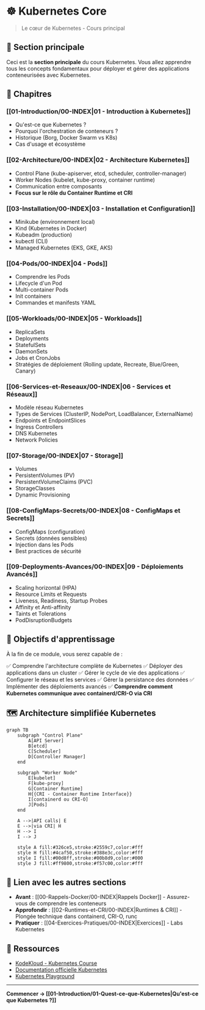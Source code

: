 # ☸️ Kubernetes Core

> Le cœur de Kubernetes - Cours principal

## 📌 Section principale

Ceci est la **section principale** du cours Kubernetes. Vous allez apprendre tous les concepts fondamentaux pour déployer et gérer des applications conteneurisées avec Kubernetes.

## 📑 Chapitres

### [[01-Introduction/00-INDEX|01 - Introduction à Kubernetes]]
- Qu'est-ce que Kubernetes ?
- Pourquoi l'orchestration de conteneurs ?
- Historique (Borg, Docker Swarm vs K8s)
- Cas d'usage et écosystème

### [[02-Architecture/00-INDEX|02 - Architecture Kubernetes]]
- Control Plane (kube-apiserver, etcd, scheduler, controller-manager)
- Worker Nodes (kubelet, kube-proxy, container runtime)
- Communication entre composants
- **Focus sur le rôle du Container Runtime et CRI**

### [[03-Installation/00-INDEX|03 - Installation et Configuration]]
- Minikube (environnement local)
- Kind (Kubernetes in Docker)
- Kubeadm (production)
- kubectl (CLI)
- Managed Kubernetes (EKS, GKE, AKS)

### [[04-Pods/00-INDEX|04 - Pods]]
- Comprendre les Pods
- Lifecycle d'un Pod
- Multi-container Pods
- Init containers
- Commandes et manifests YAML

### [[05-Workloads/00-INDEX|05 - Workloads]]
- ReplicaSets
- Deployments
- StatefulSets
- DaemonSets
- Jobs et CronJobs
- Stratégies de déploiement (Rolling update, Recreate, Blue/Green, Canary)

### [[06-Services-et-Reseaux/00-INDEX|06 - Services et Réseaux]]
- Modèle réseau Kubernetes
- Types de Services (ClusterIP, NodePort, LoadBalancer, ExternalName)
- Endpoints et EndpointSlices
- Ingress Controllers
- DNS Kubernetes
- Network Policies

### [[07-Storage/00-INDEX|07 - Storage]]
- Volumes
- PersistentVolumes (PV)
- PersistentVolumeClaims (PVC)
- StorageClasses
- Dynamic Provisioning

### [[08-ConfigMaps-Secrets/00-INDEX|08 - ConfigMaps et Secrets]]
- ConfigMaps (configuration)
- Secrets (données sensibles)
- Injection dans les Pods
- Best practices de sécurité

### [[09-Deployments-Avances/00-INDEX|09 - Déploiements Avancés]]
- Scaling horizontal (HPA)
- Resource Limits et Requests
- Liveness, Readiness, Startup Probes
- Affinity et Anti-affinity
- Taints et Tolerations
- PodDisruptionBudgets

## 🎯 Objectifs d'apprentissage

À la fin de ce module, vous serez capable de :

✅ Comprendre l'architecture complète de Kubernetes
✅ Déployer des applications dans un cluster
✅ Gérer le cycle de vie des applications
✅ Configurer le réseau et les services
✅ Gérer la persistance des données
✅ Implémenter des déploiements avancés
✅ **Comprendre comment Kubernetes communique avec containerd/CRI-O via CRI**

## 🗺️ Architecture simplifiée Kubernetes

```mermaid
graph TB
    subgraph "Control Plane"
        A[API Server]
        B[etcd]
        C[Scheduler]
        D[Controller Manager]
    end

    subgraph "Worker Node"
        E[kubelet]
        F[kube-proxy]
        G[Container Runtime]
        H{{CRI - Container Runtime Interface}}
        I[containerd ou CRI-O]
        J[Pods]
    end

    A -->|API calls| E
    E -->|via CRI| H
    H --> I
    I --> J

    style A fill:#326ce5,stroke:#2559c7,color:#fff
    style H fill:#4caf50,stroke:#388e3c,color:#fff
    style I fill:#00d8ff,stroke:#00b8d9,color:#000
    style J fill:#ff9800,stroke:#f57c00,color:#fff
```

## 🔗 Lien avec les autres sections

- **Avant** : [[00-Rappels-Docker/00-INDEX|Rappels Docker]] - Assurez-vous de comprendre les conteneurs
- **Approfondir** : [[02-Runtimes-et-CRI/00-INDEX|Runtimes & CRI]] - Plongée technique dans containerd, CRI-O, runc
- **Pratiquer** : [[04-Exercices-Pratiques/00-INDEX|Exercices]] - Labs Kubernetes

## 🔗 Ressources

- [KodeKloud - Kubernetes Course](https://notes.kodekloud.com/docs/kubernetes-for-the-absolute-beginners-hands-on-tutorial/)
- [Documentation officielle Kubernetes](https://kubernetes.io/docs/)
- [Kubernetes Playground](https://labs.play-with-k8s.com/)

---

**Commencer → [[01-Introduction/01-Quest-ce-que-Kubernetes|Qu'est-ce que Kubernetes ?]]**
